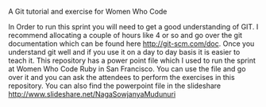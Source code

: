 A Git tutorial and exercise for Women Who Code

In Order to run this sprint you will need to get a good understanding of GIT. I recommend allocating a couple of hours like 4 or so and go over the git documentation which can be found here http://git-scm.com/doc. Once you understand git well and if you use it on a day to day basis it is easier to teach it. This repository has a power point file which I used to run the sprint at Women Who Code Ruby in San Francisco. You can use the file and go over it and you can ask the attendees to perform the exercises in this repository. You can also find the powerpoint file in the slideshare http://www.slideshare.net/NagaSowjanyaMudunuri

